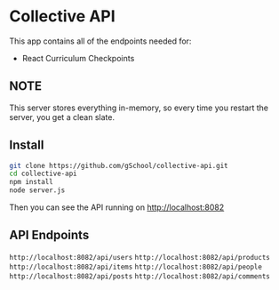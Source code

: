# Collective API

This app contains all of the endpoints needed for:

- React Curriculum Checkpoints

## NOTE

This server stores everything in-memory, so every time you restart the server, you get a clean slate.

## Install

```bash
git clone https://github.com/gSchool/collective-api.git
cd collective-api
npm install
node server.js
```

Then you can see the API running on [http://localhost:8082](http://localhost:8082)

## API Endpoints

`http://localhost:8082/api/users`
`http://localhost:8082/api/products`
`http://localhost:8082/api/items`
`http://localhost:8082/api/people`
`http://localhost:8082/api/posts`
`http://localhost:8082/api/comments`